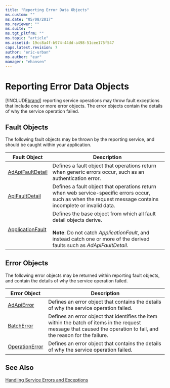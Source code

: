 ```yaml
---
title: "Reporting Error Data Objects"
ms.custom: ""
ms.date: "05/08/2017"
ms.reviewer: ""
ms.suite: ""
ms.tgt_pltfrm: ""
ms.topic: "article"
ms.assetid: 19cc8a4f-b974-44dd-a498-51cee175f547
caps.latest.revision: 7
author: "eric-urban"
ms.author: "eur"
manager: "ehansen"
---
```

# Reporting Error Data Objects
[!INCLUDE[brand](../reporting-api/includes/brand.md)] reporting service operations may throw fault exceptions that include one or more error objects. The error objects contain the details of why the service operation failed.

## Fault Objects
The following fault objects may be thrown by the reporting service, and should be caught within your application.

|Fault Object|Description|
|----------------|---------------|
|[AdApiFaultDetail](../reporting-api/adapifaultdetail-data-object.md)|Defines a fault object that operations return when generic errors occur, such as an authentication error.|
|[ApiFaultDetail](../reporting-api/apifaultdetail-data-object.md)|Defines a fault object that operations return when web service-specific errors occur, such as when the request message contains incomplete or invalid data.|
|[ApplicationFault](../reporting-api/applicationfault-data-object.md)|Defines the base object from which all fault detail objects derive.<br /><br />**Note**: Do not catch *ApplicationFault*, and instead catch one or more of the derived faults such as *AdApiFaultDetail*.|

## Error Objects
The following error objects may be returned within reporting fault objects, and contain the details of why the service operation failed.

|Error Object|Description|
|----------------|---------------|
|[AdApiError](../reporting-api/adapierror-data-object.md)|Defines an error object that contains the details of why the service operation failed.|
|[BatchError](../reporting-api/batcherror-data-object.md)|Defines an error object that identifies the item within the batch of items in the request message that caused the operation to fail, and the reason for the failure.|
|[OperationError](../reporting-api/operationerror-data-object.md)|Defines an error object that contains the details of why the service operation failed.|

## See Also
[Handling Service Errors and Exceptions](~/concepts/handling-service-errors-and-exceptions.md)

